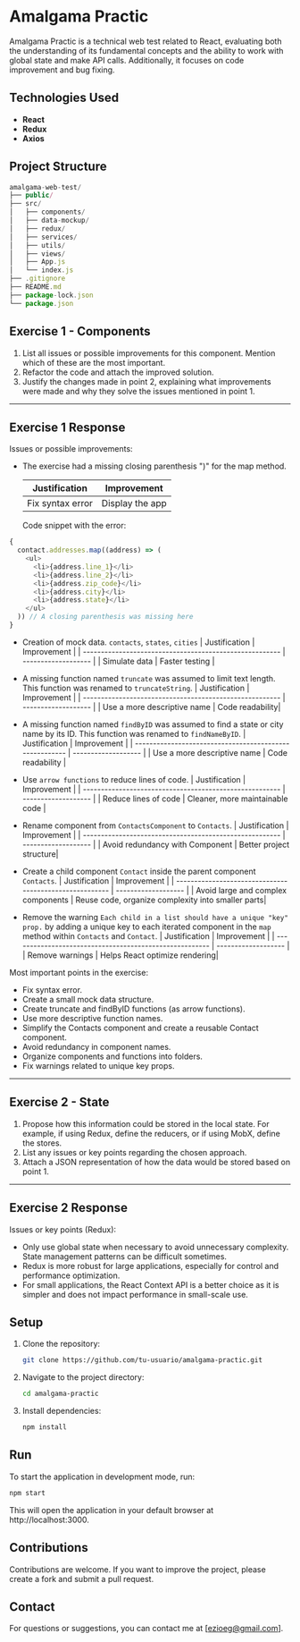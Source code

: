 # Amalgama Practic

Amalgama Practic is a technical web test related to React, evaluating both the understanding of its fundamental concepts and the ability to work with global state and make API calls. Additionally, it focuses on code improvement and bug fixing.

## Technologies Used

- **React**
- **Redux**
- **Axios**

## Project Structure

```javascript
amalgama-web-test/
├── public/
├── src/
│   ├── components/
│   ├── data-mockup/
│   ├── redux/
│   ├── services/
│   ├── utils/
│   ├── views/
│   ├── App.js
│   └── index.js
├── .gitignore
├── README.md
├── package-lock.json
└── package.json
```

## Exercise 1 - Components

1. List all issues or possible improvements for this component. Mention which of these are the most important.
2. Refactor the code and attach the improved solution.
3. Justify the changes made in point 2, explaining what improvements were made and why they solve the issues mentioned in point 1.

---

## Exercise 1 Response

Issues or possible improvements:

- The exercise had a missing closing parenthesis ")" for the map method.

  | Justification              | Improvement            |
  | -------------------------- | ---------------------- |
  | Fix syntax error	          | Display the app        |

  Code snippet with the error:

```javascript
{
  contact.addresses.map((address) => (
    <ul>
      <li>{address.line_1}</li>
      <li>{address.line_2}</li>
      <li>{address.zip_code}</li>
      <li>{address.city}</li>
      <li>{address.state}</li>
    </ul>
  )) // A closing parenthesis was missing here
}
```

- Creation of mock data. `contacts`, `states`, `cities`
  | Justification | Improvement |
  | ------------------------------------------------------- | ------------------- |
  | Simulate data | Faster testing |

- A missing function named `truncate` was assumed to limit text length. This function was renamed to `truncateString`.
  | Justification | Improvement |
  | ------------------------------------------------------- | ------------------- |
  | Use a more descriptive name | Code readability|

- A missing function named `findByID` was assumed to find a state or city name by its ID. This function was renamed to `findNameByID`.
  | Justification | Improvement |
  | ------------------------------------------------------- | ------------------- |
  | Use a more descriptive name | Code readability |

- Use `arrow functions` to reduce lines of code.
  | Justification | Improvement |
  | ------------------------------------------------------- | ------------------- |
  | Reduce lines of code | Cleaner, more maintainable code |

- Rename component from `ContactsComponent` to `Contacts`.
  | Justification | Improvement |
  | ------------------------------------------------------- | ------------------- |
  | Avoid redundancy with Component | Better project structure|

- Create a child component `Contact` inside the parent component `Contacts`.
  | Justification | Improvement |
  | ------------------------------------------------------- | ------------------- |
  | Avoid large and complex components | Reuse code, organize complexity into smaller parts|

- Remove the warning `Each child in a list should have a unique "key" prop.` by adding a unique key to each iterated component in the `map` method within `Contacts` and `Contact`.
  | Justification | Improvement |
  | ------------------------------------------------------- | ------------------- |
  | Remove warnings | Helps React optimize rendering|

Most important points in the exercise:

- Fix syntax error.
- Create a small mock data structure.
- Create truncate and findByID functions (as arrow functions).
- Use more descriptive function names.
- Simplify the Contacts component and create a reusable Contact component.
- Avoid redundancy in component names.
- Organize components and functions into folders.
- Fix warnings related to unique key props.

---

## Exercise 2 - State

1. Propose how this information could be stored in the local state. For example, if using Redux, define the reducers, or if using MobX, define the stores.
2. List any issues or key points regarding the chosen approach.
3. Attach a JSON representation of how the data would be stored based on point 1.

---

## Exercise 2 Response

Issues or key points (Redux):

- Only use global state when necessary to avoid unnecessary complexity. State management patterns can be difficult sometimes.
- Redux is more robust for large applications, especially for control and performance optimization.
- For small applications, the React Context API is a better choice as it is simpler and does not impact performance in small-scale use.

## Setup

1. Clone the repository:

   ```bash
   git clone https://github.com/tu-usuario/amalgama-practic.git

2. Navigate to the project directory:

   ```bash
   cd amalgama-practic

3. Install dependencies:

   ```bash
   npm install

## Run
To start the application in development mode, run:

   ```bash
   npm start
   ```
This will open the application in your default browser at http://localhost:3000.

## Contributions

Contributions are welcome. If you want to improve the project, please create a fork and submit a pull request.

## Contact

For questions or suggestions, you can contact me at [ezioeg@gmail.com].
